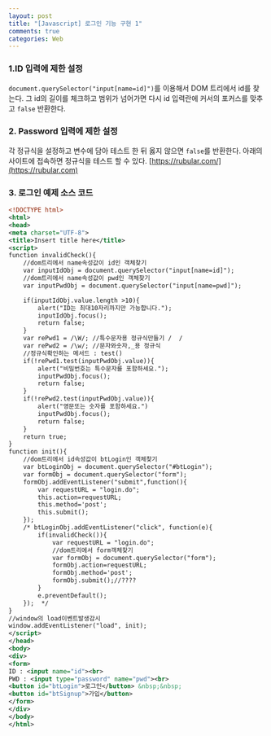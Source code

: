 ```yaml
---
layout: post
title: "[Javascript] 로그인 기능 구현 1"
comments: true
categories: Web
---
```


### 1.ID 입력에 제한 설정
`document.querySelector("input[name=id]")`를 이용해서 DOM 트리에서 id를 찾는다. 그 id의 길이를 체크하고 범위가 넘어가면 다시 id 입력란에 커서의 포커스를 맞추고 `false` 반환한다.

### 2. Password 입력에 제한 설정

각 정규식을 설정하고 변수에 담아 테스트 한 뒤 옳지 않으면 `false`를 반환한다. 아래의 사이트에 접속하면 정규식을 테스트 할 수 있다.
[https://rubular.com/](https://rubular.com)


### 3. 로그인 예제 소스 코드

```xml
<!DOCTYPE html>
<html>
<head>
<meta charset="UTF-8">
<title>Insert title here</title>
<script>
function invalidCheck(){
	//dom트리에서 name속성값이 id인 객체찾기
	var inputIdObj = document.querySelector("input[name=id]");
	//dom트리에서 name속성값이 pwd인 객체찾기
	var inputPwdObj = document.querySelector("input[name=pwd]");

	if(inputIdObj.value.length >10){
		alert("ID는 최대10자리까지만 가능합니다.");
		inputIdObj.focus();
		return false;
	}
	var rePwd1 = /\W/; //특수문자용 정규식만들기 /  /
	var rePwd2 = /\w/; //문자와숫자,_용 정규식
	//정규식확인하는 메서드 : test()
	if(!rePwd1.test(inputPwdObj.value)){
		alert("비밀번호는 특수문자를 포함하세요.");
		inputPwdObj.focus();
		return false;
	}
	if(!rePwd2.test(inputPwdObj.value)){
		alert("영문또는 숫자를 포함하세요.")
		inputPwdObj.focus();
		return false;
	}
	return true;
}
function init(){
	//dom트리에서 id속성값이 btLogin인 객체찾기
	var btLoginObj = document.querySelector("#btLogin");
	var formObj = document.querySelector("form");
	formObj.addEventListener("submit",function(){
		var requestURL = "login.do";
		this.action=requestURL;
		this.method='post';
		this.submit();
	});
	/* btLoginObj.addEventListener("click", function(e){
		if(invalidCheck()){
			var requestURL = "login.do";
			//dom트리에서 form객체찾기
			var formObj = document.querySelector("form");
			formObj.action=requestURL;
			formObj.method='post';
			formObj.submit();//????
		}
		e.preventDefault();
	});	 */
}
//window의 load이벤트발생감시
window.addEventListener("load", init);
</script>
</head>
<body>
<div>
<form>
ID : <input name="id"><br>
PWD : <input type="password" name="pwd"><br>
<button id="btLogin">로그인</button> &nbsp;&nbsp;
<button id="btSignup">가입</button>
</form>
</div> 
</body>
</html>
```


